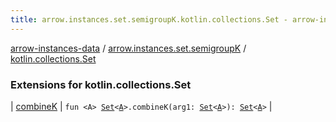 ```yaml
---
title: arrow.instances.set.semigroupK.kotlin.collections.Set - arrow-instances-data
---
```


[arrow-instances-data](../../index.html) / [arrow.instances.set.semigroupK](../index.html) / [kotlin.collections.Set](./index.html)

### Extensions for kotlin.collections.Set

| [combineK](combine-k.html) | `fun <A> `[`Set`](https://kotlinlang.org/api/latest/jvm/stdlib/kotlin.collections/-set/index.html)`<`[`A`](combine-k.html#A)`>.combineK(arg1: `[`Set`](https://kotlinlang.org/api/latest/jvm/stdlib/kotlin.collections/-set/index.html)`<`[`A`](combine-k.html#A)`>): `[`Set`](https://kotlinlang.org/api/latest/jvm/stdlib/kotlin.collections/-set/index.html)`<`[`A`](combine-k.html#A)`>` |

